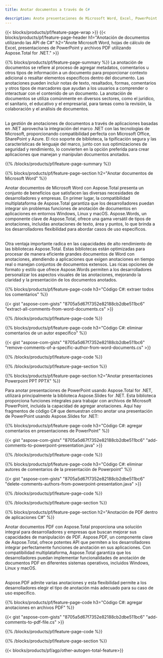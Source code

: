 ```yaml
---
title: Anotar documentos a través de C# 

description: Anote presentaciones de Microsoft Word, Excel, PowerPoint y archivos PDF a través de su aplicación C#. Administre las anotaciones con facilidad.
---
```


{{< blocks/products/pf/feature-page-wrap >}}
{{< blocks/products/pf/feature-page-header h1="Anotación de documentos utilizando las API de C#" h2="Anote Microsoft Word, hojas de cálculo de Excel, presentaciones de PowerPoint y archivos PDF utilizando Aspose.Total for .NET." >}}

{{% blocks/products/pf/feature-page-summary %}}
La anotación de documentos se refiere al proceso de agregar metadatos, comentarios u otros tipos de información a un documento para proporcionar contexto adicional o resaltar elementos específicos dentro del documento. Las anotaciones pueden incluir notas de texto, resaltados, formas, comentarios y otros tipos de marcadores que ayudan a los usuarios a comprender o interactuar con el contenido de un documento. La anotación de documentos se utiliza comúnmente en diversos sectores, como el jurídico, el sanitario, el educativo y el empresarial, para tareas como la revisión, la colaboración y el análisis de documentos. <br /><br />

La gestión de anotaciones de documentos a través de aplicaciones basadas en .NET aprovecha la integración del marco .NET con las tecnologías de Microsoft, proporcionando compatibilidad perfecta con Microsoft Office, SharePoint y Azure. El rico soporte de biblioteca, la tipificación segura y las características de lenguaje del marco, junto con sus optimizaciones de seguridad y rendimiento, lo convierten en la opción preferida para crear aplicaciones que manejan y manipulan documentos anotados. 

{{% /blocks/products/pf/feature-page-summary  %}}

{{% blocks/products/pf/feature-page-section  h2="Anotar documentos de Microsoft Word" %}}

Anotar documentos de Microsoft Word con Aspose.Total presenta un conjunto de beneficios que satisfacen las diversas necesidades de desarrolladores y empresas. En primer lugar, la compatibilidad multiplataforma de Aspose.Total garantiza que los desarrolladores puedan integrar sin problemas funciones de anotación de documentos en aplicaciones en entornos Windows, Linux y macOS. Aspose.Words, un componente clave de Aspose.Total, ofrece una gama versátil de tipos de anotaciones, incluidas anotaciones de texto, área y puntos, lo que brinda a los desarrolladores flexibilidad para abordar casos de uso específicos. <br /><br />

Otra ventaja importante radica en las capacidades de alto rendimiento de las bibliotecas Aspose.Total. Estas bibliotecas están optimizadas para procesar de manera eficiente grandes documentos de Word con anotaciones, atendiendo a aplicaciones que exigen anotaciones en tiempo real o manejan conjuntos de documentos extensos. Las ricas opciones de formato y estilo que ofrece Aspose.Words permiten a los desarrolladores personalizar los aspectos visuales de las anotaciones, mejorando la claridad y la presentación de los documentos anotados. 

{{% blocks/products/pf/feature-page-code h3="Código C#: extraer todos los comentarios" %}}

{{< gist "aspose-com-gists" "8705a5d67f7352e82188cb2dbe511bc6" "extract-all-comments-from-word-documents.cs" >}}

{{% /blocks/products/pf/feature-page-code  %}}

{{% blocks/products/pf/feature-page-code h3="Código C#: eliminar comentarios de un autor específico" %}}

{{< gist "aspose-com-gists" "8705a5d67f7352e82188cb2dbe511bc6" "remove-comments-of-a-specific-author-from-word-documents.cs" >}}

{{% /blocks/products/pf/feature-page-code  %}}

{{% /blocks/products/pf/feature-page-section %}}

{{% blocks/products/pf/feature-page-section  h2="Anotar presentaciones Powerpoint PPT PPTX" %}}

Para anotar presentaciones de PowerPoint usando Aspose.Total for .NET, utilizará principalmente la biblioteca Aspose.Slides for .NET. Esta biblioteca proporciona funciones integrales para trabajar con archivos de Microsoft PowerPoint, incluida la capacidad de agregar anotaciones. Aquí hay fragmentos de código C# que demuestran cómo anotar una presentación de PowerPoint usando Aspose.Slides for .NET:<br />

{{% blocks/products/pf/feature-page-code h3="Código C#: agregar comentarios en presentaciones de PowerPoint" %}}

{{< gist "aspose-com-gists" "8705a5d67f7352e82188cb2dbe511bc6" "add-comments-to-powerpoint-presentation.java" >}}

{{% /blocks/products/pf/feature-page-code  %}}

{{% blocks/products/pf/feature-page-code h3="Código C#: eliminar autores de comentarios de la presentación de Powerpoint" %}}

{{< gist "aspose-com-gists" "8705a5d67f7352e82188cb2dbe511bc6" "delete-comments-authors-from-powerpoint-presentation.java" >}}

{{% /blocks/products/pf/feature-page-code  %}}

{{% /blocks/products/pf/feature-page-section %}}

{{% blocks/products/pf/feature-page-section  h2="Anotación de PDF dentro de aplicaciones C#" %}}

Anotar documentos PDF con Aspose.Total proporciona una solución integral para desarrolladores y empresas que buscan mejorar sus capacidades de manipulación de PDF. Aspose.PDF, un componente clave de Aspose.Total, ofrece potentes API que permiten a los desarrolladores integrar perfectamente funciones de anotación en sus aplicaciones. Con compatibilidad multiplataforma, Aspose.Total garantiza que los desarrolladores puedan implementar funcionalidades de anotación de documentos PDF en diferentes sistemas operativos, incluidos Windows, Linux y macOS.<br /><br />

Aspose.PDF admite varias anotaciones y esta flexibilidad permite a los desarrolladores elegir el tipo de anotación más adecuado para su caso de uso específico. 

{{% blocks/products/pf/feature-page-code h3="Código C#: agregar anotaciones en archivos PDF" %}}

{{< gist "aspose-com-gists" "8705a5d67f7352e82188cb2dbe511bc6" "add-comments-to-pdf-file.cs" >}}

{{% /blocks/products/pf/feature-page-code  %}}

{{% /blocks/products/pf/feature-page-section %}}

{{< blocks/products/pf/agp/other-autogen-total-feature>}}